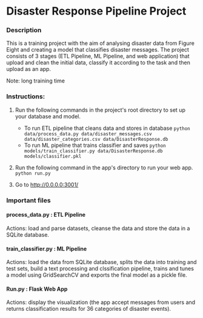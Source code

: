 # Disaster Response Pipeline Project

### Description

This is a training project with the aim of analysing disaster data from Figure Eight and creating a model that classifies disaster messages. The project consists of 3 stages (ETL Pipeline, ML Pipeline, and web application) that upload and clean the initial data, classify it according to the task and then upload as an app.

Note: long training time

### Instructions:
1. Run the following commands in the project's root directory to set up your database and model.

    - To run ETL pipeline that cleans data and stores in database
        `python data/process_data.py data/disaster_messages.csv data/disaster_categories.csv data/DisasterResponse.db`
    - To run ML pipeline that trains classifier and saves
        `python models/train_classifier.py data/DisasterResponse.db models/classifier.pkl`

2. Run the following command in the app's directory to run your web app.
    `python run.py`

3. Go to http://0.0.0.0:3001/

### Important files

#### process_data.py : ETL Pipeline 
    
Actions: load and parse datasets, cleanse the data and store the data in a SQLite database.
   
#### train_classifier.py : ML Pipeline 

Actions: load the data from SQLite database, splits the data into training and test sets, build a text processing and clssification pipeline, trains and tunes a model using GridSearchCV and exports the final model as a pickle file.
    
#### Run.py : Flask Web App 

Actions: display the visualization (the app accept messages from users and returns classification results for 36 categories of disaster events).
